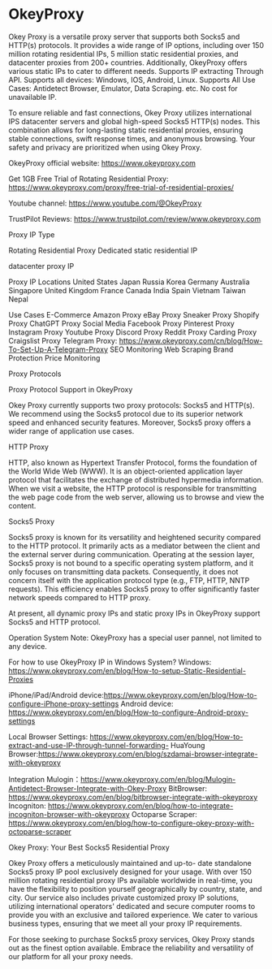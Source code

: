 # OkeyProxy
Okey Proxy is a versatile proxy server that supports both Socks5 and HTTP(s) protocols. It provides a wide range of IP options, including over 150 million rotating residential IPs, 5 million static residential proxies, and datacenter proxies from 200+ countries. Additionally, OkeyProxy offers various static IPs to cater to different needs. Supports IP extracting Through API. Supports all devices: Windows, IOS, Android, Linux. Supports All Use Cases: Antidetect Browser, Emulator, Data Scraping. etc. No cost for unavailable IP.

To ensure reliable and fast connections, Okey Proxy utilizes international IPS datacenter servers and global high-speed Socks5 HTTP(s) nodes. This combination allows for long-lasting static residential proxies, ensuring stable connections, swift response times, and anonymous browsing. Your safety and privacy are prioritized when using Okey Proxy.

OkeyProxy official website: https://www.okeyproxy.com

Get 1GB Free Trial of Rotating Residential Proxy: 
https://www.okeyproxy.com/proxy/free-trial-of-residential-proxies/

Youtube channel: https://www.youtube.com/@OkeyProxy

TrustPilot Reviews: https://www.trustpilot.com/review/www.okeyproxy.com

Proxy IP Type

Rotating Residential Proxy
Dedicated static residential IP

datacenter proxy IP

Proxy IP Locations
United States
Japan
Russia
Korea
Germany
Australia
Singapore
United Kingdom
France
Canada
India
Spain
Vietnam
Taiwan
Nepal

Use Cases
E-Commerce
Amazon Proxy
eBay Proxy
Sneaker Proxy
Shopify Proxy
ChatGPT Proxy
Social Media
Facebook Proxy
Pinterest Proxy
Instagram Proxy
Youtube Proxy
Discord Proxy
Reddit Proxy
Carding Proxy
Craigslist Proxy
Telegram Proxy: https://www.okeyproxy.com/cn/blog/How-To-Set-Up-A-Telegram-Proxy
SEO Monitoring
Web Scraping
Brand Protection
Price Monitoring

Proxy Protocols

Proxy Protocol Support in OkeyProxy

Okey Proxy currently supports two proxy protocols: Socks5 and HTTP(s). We recommend using the Socks5 protocol due to its superior network speed and enhanced security features. Moreover, Socks5 proxy offers a wider range of application use cases.

HTTP Proxy

HTTP, also known as Hypertext Transfer Protocol, forms the foundation of the World Wide Web (WWW). It is an object-oriented application layer protocol that facilitates the exchange of distributed hypermedia information. When we visit a website, the HTTP protocol is responsible for transmitting the web page code from the web server, allowing us to browse and view the content.

Socks5 Proxy

Socks5 proxy is known for its versatility and heightened security compared to the HTTP protocol. It primarily acts as a mediator between the client and the external server during communication. Operating at the session layer, Socks5 proxy is not bound to a specific operating system platform, and it only focuses on transmitting data packets. Consequently, it does not concern itself with the application protocol type (e.g., FTP, HTTP, NNTP requests). This efficiency enables Socks5 proxy to offer significantly faster network speeds compared to HTTP proxy.

At present, all dynamic proxy IPs and static proxy IPs in OkeyProxy support Socks5 and HTTP protocol.

Operation System
Note: OkeyProxy has a special user pannel, not limited to any device.

For how to use OkeyProxy IP in Windows System?
Windows: https://www.okeyproxy.com/en/blog/How-to-setup-Static-Residential-Proxies

iPhone/iPad/Android device:https://www.okeyproxy.com/en/blog/How-to-configure-iPhone-proxy-settings
Android device: https://www.okeyproxy.com/en/blog/How-to-configure-Android-proxy-settings

Local Browser Settings: https://www.okeyproxy.com/en/blog/How-to-extract-and-use-IP-through-tunnel-forwarding-
HuaYoung Browser:https://www.okeyproxy.com/en/blog/szdamai-browser-integrate-with-okeyproxy

Integration
Mulogin：https://www.okeyproxy.com/en/blog/Mulogin-Antidetect-Browser-Integrate-with-Okey-Proxy
BitBrowser: https://www.okeyproxy.com/en/blog/bitbrowser-integrate-with-okeyproxy
Incogniton: https://www.okeyproxy.com/en/blog/how-to-integrate-incogniton-browser-with-okeyproxy
Octoparse Scraper: https://www.okeyproxy.com/en/blog/how-to-configure-okey-proxy-with-octoparse-scraper

Okey Proxy: Your Best Socks5 Residential Proxy

Okey Proxy offers a meticulously maintained and up-to-
date standalone Socks5 proxy IP pool exclusively designed for your usage. With over 150 million rotating residential proxy IPs available worldwide in real-time, you have the flexibility to position yourself geographically by country, state, and city. Our service also includes private customized proxy IP solutions, utilizing international operators' dedicated and secure computer rooms to provide you with an exclusive and tailored experience. We cater to various business types, ensuring that we meet all your proxy IP requirements.

For those seeking to purchase Socks5 proxy services, Okey Proxy stands out as the finest option available. Embrace the reliability and versatility of our platform for all your proxy needs.
